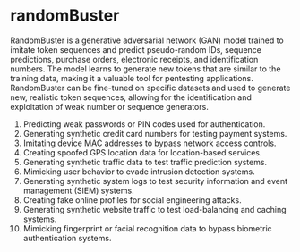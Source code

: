 # randomBuster
RandomBuster is a generative adversarial network (GAN) model trained to imitate token sequences and predict pseudo-random IDs, sequence predictions, purchase orders, electronic receipts, and identification numbers. The model learns to generate new tokens that are similar to the training data, making it a valuable tool for pentesting applications. RandomBuster can be fine-tuned on specific datasets and used to generate new, realistic token sequences, allowing for the identification and exploitation of weak number or sequence generators.


1. Predicting weak passwords or PIN codes used for authentication.
2. Generating synthetic credit card numbers for testing payment systems.
3. Imitating device MAC addresses to bypass network access controls.
4. Creating spoofed GPS location data for location-based services.
5. Generating synthetic traffic data to test traffic prediction systems.
6. Mimicking user behavior to evade intrusion detection systems.
7. Generating synthetic system logs to test security information and event management (SIEM) systems.
8. Creating fake online profiles for social engineering attacks.
9. Generating synthetic website traffic to test load-balancing and caching systems.
10. Mimicking fingerprint or facial recognition data to bypass biometric authentication systems.

